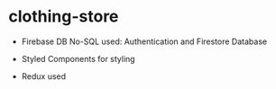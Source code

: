# clothing-store

- Firebase DB No-SQL used: Authentication and Firestore Database

- Styled Components for styling

- Redux used
